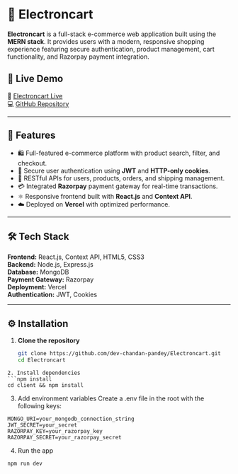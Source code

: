 # 🛒 Electroncart

**Electroncart** is a full-stack e-commerce web application built using the **MERN stack**. It provides users with a modern, responsive shopping experience featuring secure authentication, product management, cart functionality, and Razorpay payment integration.

## 🚀 Live Demo
🔗 [Electroncart Live](https://electroncart.vercel.app/)  
💻 [GitHub Repository](https://github.com/dev-chandan-pandey/Electroncart)

---

## 🧩 Features
- 🛍️ Full-featured e-commerce platform with product search, filter, and checkout.
- 🔐 Secure user authentication using **JWT** and **HTTP-only cookies**.
- 🧾 RESTful APIs for users, products, orders, and shipping management.
- 💳 Integrated **Razorpay** payment gateway for real-time transactions.
- ⚛️ Responsive frontend built with **React.js** and **Context API**.
- ☁️ Deployed on **Vercel** with optimized performance.

---

## 🛠️ Tech Stack
**Frontend:** React.js, Context API, HTML5, CSS3  
**Backend:** Node.js, Express.js  
**Database:** MongoDB  
**Payment Gateway:** Razorpay  
**Deployment:** Vercel  
**Authentication:** JWT, Cookies  

---

## ⚙️ Installation

1. **Clone the repository**
   ```bash
   git clone https://github.com/dev-chandan-pandey/Electroncart.git
   cd Electroncart
  ```
2. Install dependencies
```npm install
cd client && npm install
```
3. Add environment variables
Create a .env file in the root with the following keys:
```
MONGO_URI=your_mongodb_connection_string
JWT_SECRET=your_secret
RAZORPAY_KEY=your_razorpay_key
RAZORPAY_SECRET=your_razorpay_secret
```
4. Run the app
```
npm run dev
```

